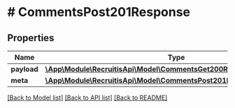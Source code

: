 # # CommentsPost201Response

## Properties

Name | Type | Description | Notes
------------ | ------------- | ------------- | -------------
**payload** | [**\App\Module\RecruitisApi\Model\CommentsGet200ResponsePayloadInner[]**](CommentsGet200ResponsePayloadInner.md) |  | [optional]
**meta** | [**\App\Module\RecruitisApi\Model\CommentsPost201ResponseMeta**](CommentsPost201ResponseMeta.md) |  | [optional]

[[Back to Model list]](../../README.md#models) [[Back to API list]](../../README.md#endpoints) [[Back to README]](../../README.md)
